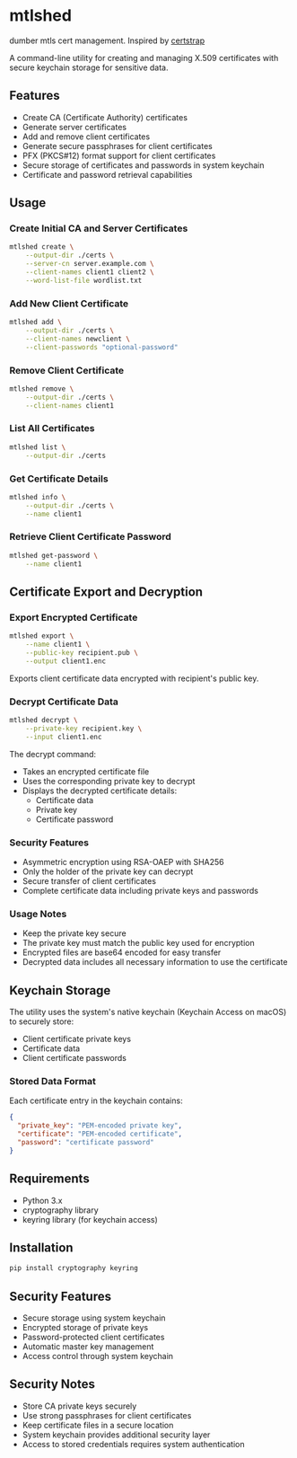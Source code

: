 # mtlshed

dumber mtls cert management.
Inspired by [certstrap](https://github.com/square/certstrap)

A command-line utility for creating and managing X.509 certificates with secure keychain storage for sensitive data.

## Features

- Create CA (Certificate Authority) certificates
- Generate server certificates
- Add and remove client certificates
- Generate secure passphrases for client certificates
- PFX (PKCS#12) format support for client certificates
- Secure storage of certificates and passwords in system keychain
- Certificate and password retrieval capabilities

## Usage

### Create Initial CA and Server Certificates

```bash
mtlshed create \
    --output-dir ./certs \
    --server-cn server.example.com \
    --client-names client1 client2 \
    --word-list-file wordlist.txt
```

### Add New Client Certificate

```bash
mtlshed add \
    --output-dir ./certs \
    --client-names newclient \
    --client-passwords "optional-password"
```

### Remove Client Certificate

```bash
mtlshed remove \
    --output-dir ./certs \
    --client-names client1
```

### List All Certificates

```bash
mtlshed list \
    --output-dir ./certs
```

### Get Certificate Details

```bash
mtlshed info \
    --output-dir ./certs \
    --name client1
```

### Retrieve Client Certificate Password

```bash
mtlshed get-password \
    --name client1
```

## Certificate Export and Decryption

### Export Encrypted Certificate

```bash
mtlshed export \
    --name client1 \
    --public-key recipient.pub \
    --output client1.enc
```

Exports client certificate data encrypted with recipient's public key.

### Decrypt Certificate Data

```bash
mtlshed decrypt \
    --private-key recipient.key \
    --input client1.enc
```

The decrypt command:

- Takes an encrypted certificate file
- Uses the corresponding private key to decrypt
- Displays the decrypted certificate details:
  - Certificate data
  - Private key
  - Certificate password

### Security Features

- Asymmetric encryption using RSA-OAEP with SHA256
- Only the holder of the private key can decrypt
- Secure transfer of client certificates
- Complete certificate data including private keys and passwords

### Usage Notes

- Keep the private key secure
- The private key must match the public key used for encryption
- Encrypted files are base64 encoded for easy transfer
- Decrypted data includes all necessary information to use the certificate

## Keychain Storage

The utility uses the system's native keychain (Keychain Access on macOS) to securely store:

- Client certificate private keys
- Certificate data
- Client certificate passwords

### Stored Data Format

Each certificate entry in the keychain contains:

```json
{
  "private_key": "PEM-encoded private key",
  "certificate": "PEM-encoded certificate",
  "password": "certificate password"
}
```

## Requirements

- Python 3.x
- cryptography library
- keyring library (for keychain access)

## Installation

```bash
pip install cryptography keyring
```

## Security Features

- Secure storage using system keychain
- Encrypted storage of private keys
- Password-protected client certificates
- Automatic master key management
- Access control through system keychain

## Security Notes

- Store CA private keys securely
- Use strong passphrases for client certificates
- Keep certificate files in a secure location
- System keychain provides additional security layer
- Access to stored credentials requires system authentication
